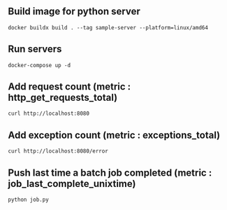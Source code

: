 ## Build image for python server
```
docker buildx build . --tag sample-server --platform=linux/amd64
```

## Run servers
```
docker-compose up -d
```

## Add request count (metric : http_get_requests_total)
```
curl http://localhost:8080
```

## Add exception count (metric : exceptions_total)
```
curl http://localhost:8080/error
```

## Push last time a batch job completed (metric : job_last_complete_unixtime)
```
python job.py
```

